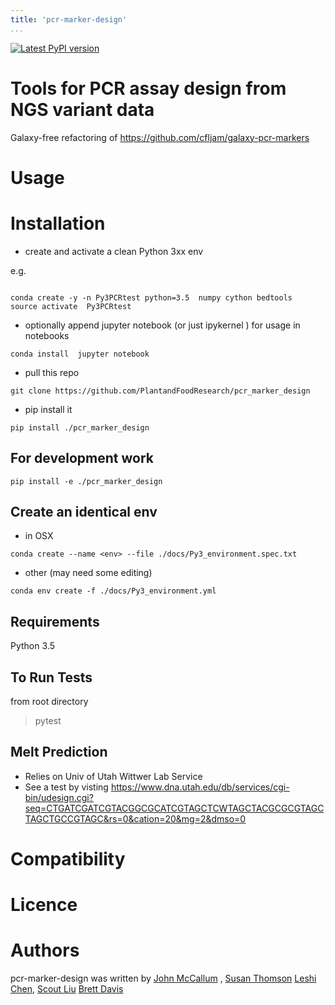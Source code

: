 ```yaml
---
title: 'pcr-marker-design'
...
```


[![Latest PyPI version](https://img.shields.io/pypi/v/pcr-marker-design.svg)](https://pypi.python.org/pypi/pcr-marker-design)



# Tools for PCR assay design from NGS variant data

Galaxy-free refactoring of https://github.com/cfljam/galaxy-pcr-markers

Usage
=====

Installation
============

- create and activate  a clean Python 3xx env

e.g.
```

conda create -y -n Py3PCRtest python=3.5  numpy cython bedtools
source activate  Py3PCRtest
```


- optionally append jupyter notebook (or just ipykernel ) for usage in notebooks
```
conda install  jupyter notebook
```

- pull this repo

```
git clone https://github.com/PlantandFoodResearch/pcr_marker_design
```
- pip install it
```
pip install ./pcr_marker_design
```

## For development work
```
pip install -e ./pcr_marker_design
```
## Create an identical env

- in OSX
```
conda create --name <env> --file ./docs/Py3_environment.spec.txt
```

- other (may need some editing)
```
conda env create -f ./docs/Py3_environment.yml
```

Requirements
------------

Python 3.5

To Run Tests
-----------

from root directory
>pytest

Melt Prediction
---------------

- Relies on Univ of Utah Wittwer Lab Service
- See a test by visting https://www.dna.utah.edu/db/services/cgi-bin/udesign.cgi?seq=CTGATCGATCGTACGGCGCATCGTAGCTCWTAGCTACGCGCGTAGCTAGCTGCCGTAGC&rs=0&cation=20&mg=2&dmso=0


Compatibility
=============

Licence
=======

Authors
=======

pcr-marker-design was written by [John
McCallum](john.mccallum@plantandfood.co.nz) ,
[Susan Thomson](susan.thomson@plantandfood.co.nz) [Leshi Chen](), [Scout Liu]() [Brett Davis]()
